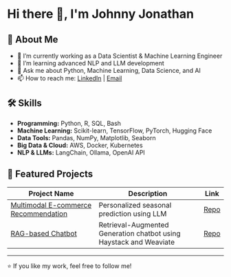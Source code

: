 # Hi there 👋, I'm Johnny Jonathan

## 🚀 About Me
- 🔭 I’m currently working as a Data Scientist & Machine Learning Engineer
- 🌱 I’m learning advanced NLP and LLM development
- 💬 Ask me about Python, Machine Learning, Data Science, and AI
- 📫 How to reach me: [LinkedIn](https://www.linkedin.com/in/johnny941/) | [Email](mailto:johnnyjonathan008@gmail.com)

## 🛠 Skills
- **Programming:** Python, R, SQL, Bash  
- **Machine Learning:** Scikit-learn, TensorFlow, PyTorch, Hugging Face  
- **Data Tools:** Pandas, NumPy, Matplotlib, Seaborn  
- **Big Data & Cloud:** AWS, Docker, Kubernetes  
- **NLP & LLMs:** LangChain, Ollama, OpenAI API

## 📂 Featured Projects
| Project Name | Description | Link |
|--------------|-------------|------|
| [Multimodal E-commerce Recommendation](https://github.com/jjjonathan96/multimodal-recommendation) | Personalized seasonal prediction using LLM | [Repo](https://github.com/jjjonathan96/multimodal-recommendation) |
| [RAG-based Chatbot](https://github.com/jjjonathan96/rag-chatbot) | Retrieval-Augmented Generation chatbot using Haystack and Weaviate | [Repo](https://github.com/jjjonathan96/rag-chatbot) |

---

⭐️ If you like my work, feel free to follow me!

